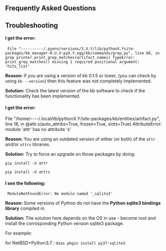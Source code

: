 ## Frequently Asked Questions

## Troubleshooting

#### I get the error:
`` 
File "----------/.pyenv/versions/3.X.Y/lib/pythonX.Ysite-packages/kb_manager-0.U.V-pyX.Y.egg/kb/commands/grep.py", line 66, in grep
printer.print_grep_matches(artifact_names)
TypeError: print_grep_matches() missing 1 required positional argument: 'hits_list'
``

**Reason:**   If you are using a version of kb 0.1.5 or lower, (you can check by using ``kb --version``) then this feature was not completely implemented. 

**Solution:** Check the latest version of the kb software to check if the functionality has been implemented.


#### I get the error:

  File "/home/----/.local/lib/pythonX.Y/site-packages/kb/entities/artifact.py", line 18, in <module>
    @attr.s(auto_attribs=True, frozen=True, slots=True)
AttributeError: module 'attr' has no attribute 's'
  
**Reason:**   You are using an outdated version of either (or both) of the `attr` and/or `attrs` libraries.


**Solution:** Try to force an upgrade on those packages by doing:

`pip install -U attr`

`pip install -U attrs`


#### I see the following: 
`` ModuleNotFoundError: No module named '_sqlite3'``

**Reason:**   Some versions of Python do not have the **Python sqlite3 bindings library** compiled in. 

**Solution:** The solution here depends on the OS in use - become root and install the corrosponding Python version sqlite3 package.

For example:

for NetBSD+Python3.7 : ``doas pkgin install py37-sqlite3``
